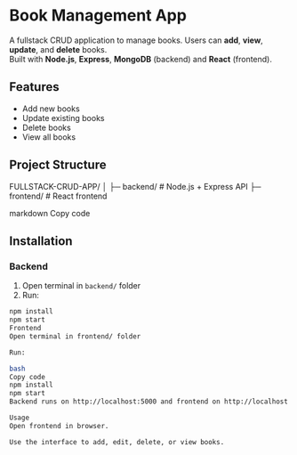 # Book Management App

A fullstack CRUD application to manage books. Users can **add**, **view**, **update**, and **delete** books.  
Built with **Node.js**, **Express**, **MongoDB** (backend) and **React** (frontend).

## Features
- Add new books
- Update existing books
- Delete books
- View all books

## Project Structure
FULLSTACK-CRUD-APP/
│
├─ backend/ # Node.js + Express API
├─ frontend/ # React frontend

markdown
Copy code

## Installation

### Backend
1. Open terminal in `backend/` folder
2. Run:
```bash
npm install
npm start
Frontend
Open terminal in frontend/ folder

Run:

bash
Copy code
npm install
npm start
Backend runs on http://localhost:5000 and frontend on http://localhost:3000.

Usage
Open frontend in browser.

Use the interface to add, edit, delete, or view books.

